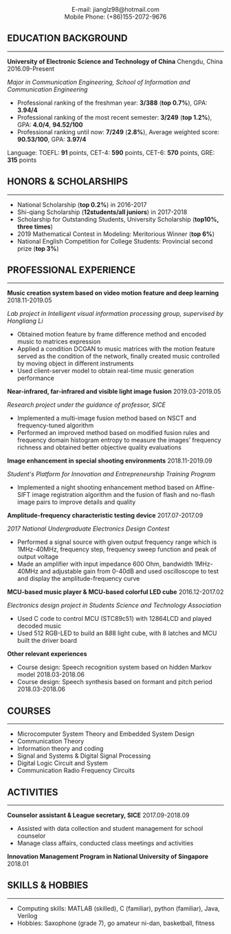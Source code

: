 <center>E-mail:   jianglz98@hotmail.com</center>

<center>Mobile Phone: (+86)155-2072-9676</center>

EDUCATION BACKGROUND
-----
********

__University of Electronic Science and Technology of China__ 	Chengdu, China	2016.09-Present

_Major in Communication Engineering, School of Information and Communication Engineering_

- Professional ranking of the freshman year: __3/388__ (__top 0.7%__), GPA: __3.94/4__
- Professional ranking of the most recent semester: __3/249__ (__top 1.2%__), GPA: __4.0/4__, __94.52/100__
- Professional ranking until now: __7/249__ (__2.8%__), Average weighted score: __90.53/100__, GPA: __3.97/4__

Language: TOEFL: __91__ points, CET-4: __590__ points, CET-6: __570__ points, GRE: __315__ points

HONORS & SCHOLARSHIPS
-----
********

- National Scholarship (__top 0.2%__) in 2016-2017
- Shi-qiang Scholarship (**12students/all juniors**) in 2017-2018	
- Scholarship for Outstanding Students, University Scholarship (__top10%, three times__)
- 2019 Mathematical Contest in Modeling: Meritorious Winner (__top 6%__)
-  National English Competition for College Students: Provincial second prize (__top 3%__)

PROFESSIONAL EXPERIENCE
-----
********

__Music creation system based on video motion feature and deep learning__	    2018.11-2019.05	

_Lab project in Intelligent visual information processing group, supervised by Hongliang Li_
	
- Obtained motion feature by frame difference method and encoded music to matrices expression 	
- Applied a condition DCGAN to music matrices with the motion feature served as the condition of the network, finally created music controlled by moving object in different instruments	
- Used client-server model to obtain real-time music generation performance	

__Near-infrared, far-infrared and visible light image fusion__				    2019.03-2019.05
	
_Research project under the guidance of professor, SICE_	

- Implemented a multi-image fusion method based on NSCT and frequency-tuned algorithm	
- Performed an improved method based on modified fusion rules and frequency domain histogram entropy to measure the images’ frequency richness and obtained better objective quality evaluations 

__Image enhancement in special shooting environments__			            2018.11-2019.09

_Student's Platform for Innovation and Entrepreneurship Training Program_
	
- Implemented a night shooting enhancement method based on Affine-SIFT image registration algorithm and the fusion of flash and no-flash image pairs to improve details and quality
	
__Amplitude-frequency characteristic testing device__				            2017.07-2017.09
	
_2017 National Undergraduate Electronics Design Contest_	

- Performed a signal source with given output frequency range which is 1MHz-40MHz, frequency step, frequency sweep function and peak of output voltage	
- Made an amplifier with input impedance 600 Ohm, bandwidth 1MHz-40MHz and adjustable gain from 0-40dB and used oscilloscope to test and display the amplitude-frequency curve
	
__MCU-based music player & MCU-based colorful LED cube__				    2016.12-2017.02

_Electronics design project in Students Science and Technology Association_	

- Used C code to control MCU (STC89c51) with 12864LCD and played decoded music	
- Used 512 RGB-LED to build an 8*8*8 light cube, with 8 latches and MCU built the driver board	

__Other relevant experiences__	

 - Course design: Speech recognition system based on hidden Markov model	2018.03-2018.06	
 - Course design: Speech synthesis based on formant and pitch period		    2018.03-2018.06

COURSES
-----
********
 - Microcomputer System Theory and Embedded System Design
 - Communication Theory
 - Information theory and coding
 - Signal and Systems & Digital Signal Processing
 - Digital Logic Circuit and System
 - Communication Radio Frequency Circuits

ACTIVITIES
-----
********

__Counselor assistant & League secretary, SICE__								2017.09-2018.09

- Assisted with data collection and student management for school counselor	
- Manage class affairs, conducted class meetings and activities	

__Innovation Management Program in National University of Singapore__     	2018.01

SKILLS & HOBBIES
-----
********

- Computing skills: MATLAB (skilled), C (familiar), python (familiar), Java, Verilog
- Hobbies: Saxophone (grade 7), go amateur ni-dan, basketball, fitness


